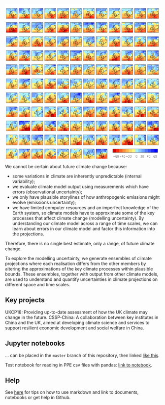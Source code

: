<img src="https://raw.githubusercontent.com/qump-project/qump-hadgem3/master/images/QumpStampImage.png" alt="Image for PPE" width=500 height=500 />


We cannot be certain about future climate change because:

 * some variations in climate are inherently unpredictable (internal variability);
 * we evaluate climate model output using measurements which have errors (observational uncertainty);
 * we only have plausible storylines of how anthropogenic emissions might evolve (emissions uncertainty);
 * we have limited computer resources and an imperfect knowledge of the Earth system, so climate models have to approximate some of the key processes that affect climate change (modelling uncertainty). By understanding our climate model across a range of time scales, we can learn about errors in our climate model and factor this information into the projections.
 
Therefore, there is no single best estimate, only a range, of future climate change.

To explore the modelling uncertainty, we generate ensembles of climate projections where each realisation differs from the other members by altering the approximations of the key climate processes within plausible bounds. These ensembles, together with output from other climate models, are used to understand and quantify uncertainties in climate projections on different space and time scales.

## Key projects

UKCP18: Providing up-to-date assessment of how the UK climate may change in the future.
CSSP-China: A collaboration between key institutes in China and the UK, aimed at developing climate science and services to support resilient economic development and social welfare in China.


## Jupyter notebooks
... can be placed in the `master` branch of this repository, then linked [like this](https://nbviewer.jupyter.org/github/qump-project/qump-hadgem3/blob/master/notebooks/Notebook_example.ipynb).

Test notebook for reading in PPE csv files with pandas: [link to notebook](https://nbviewer.jupyter.org/github/qump-project/qump-hadgem3/blob/master/notebooks/read_csvfile_pandas.ipynb).


## Help
See [here](https://qump-project.github.io/qump-hadgem3/index_original) for tips on how to use markdown and link to documents, notebooks or get help in Github.


